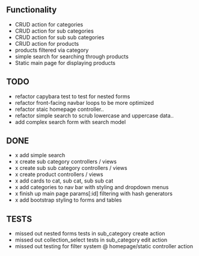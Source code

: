 ## Functionality

* CRUD action for categories
* CRUD action for sub categories
* CRUD action for sub sub categories
* CRUD action for products
* products filtered via category
* simple search for searching through products
* Static main page for displaying products

## TODO

* refactor capybara test to test for nested forms
* refactor front-facing navbar loops to be more optimized
* refactor staic homepage controller..
* refactor simple search to scrub lowercase and uppercase data..
* add complex search form with search model

## DONE

* x add simple search
* x create sub category controllers / views
* x create sub sub category controllers / views
* x create product controllers / views
* x add cards to cat, sub cat, sub sub cat
* x add categories to nav bar with styling and dropdown menus
* x finish up main page params[:id] filtering with hash generators
* x add bootstrap styling to forms and tables

## TESTS

* missed out nested forms tests in sub_category create action
* missed out collection_select tests in sub_category edit action
* missed out testing for filter system @ homepage/static controller action
